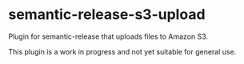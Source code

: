 # semantic-release-s3-upload

Plugin for semantic-release that uploads files to Amazon S3.

This plugin is a work in progress and not yet suitable for general use.